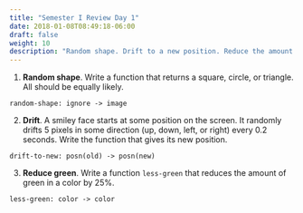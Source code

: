 ```yaml
---
title: "Semester I Review Day 1"
date: 2018-01-08T08:49:18-06:00
draft: false
weight: 10
description: "Random shape. Drift to a new position. Reduce the amount of green." 
---
```


1. **Random shape**. Write a function that returns a square, circle, or triangle. All should be equally likely.
```text
random-shape: ignore -> image
```

2. **Drift**. A smiley face starts at some position on the screen. It randomly drifts 5 pixels in some direction (up, down, left, or right) every 0.2 seconds. Write the function that gives its new position.
```text
drift-to-new: posn(old) -> posn(new)
```

3. **Reduce green**. Write a function `less-green` that reduces the amount of green in a color by 25%.
```text
less-green: color -> color
```

